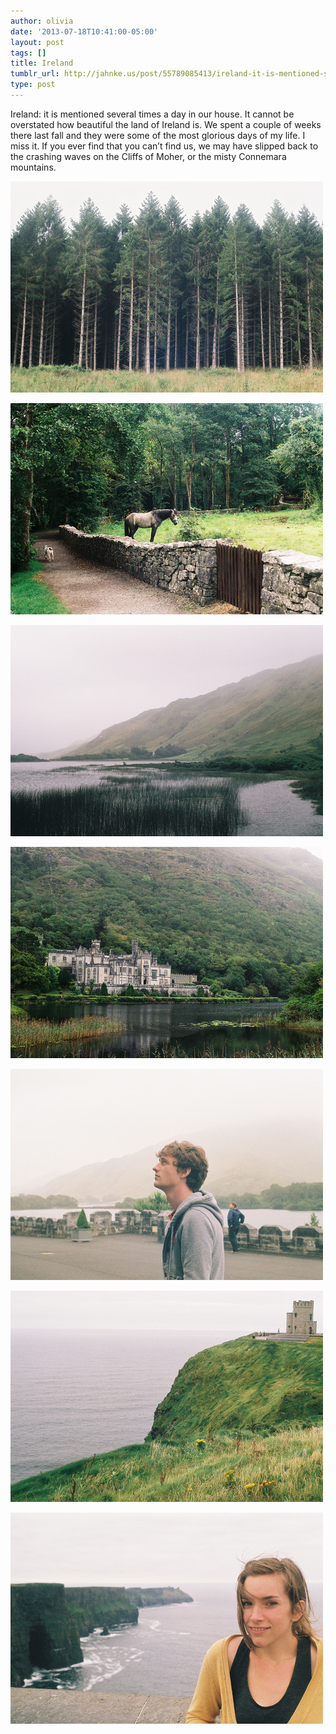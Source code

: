 ```yaml
---
author: olivia
date: '2013-07-18T10:41:00-05:00'
layout: post
tags: []
title: Ireland
tumblr_url: http://jahnke.us/post/55789085413/ireland-it-is-mentioned-several-times-a-day-in
type: post
---
```


Ireland: it is mentioned several times a day in our house. It cannot be overstated how beautiful the land of Ireland is. We spent a couple of weeks there last fall and they were some of the most glorious days of my life. I miss it. If you ever find that you can’t find us, we may have slipped back to the crashing waves on the Cliffs of Moher, or the misty Connemara mountains. 

![](/media/tumblr_inline_mq54y4F3po1qz4rgp.jpg)

![](/media/tumblr_inline_mq54yiToFK1qz4rgp.jpg)

![](/media/tumblr_inline_mq54yqTFAW1qz4rgp.jpg)

![](/media/tumblr_inline_mq54z3bQib1qz4rgp.jpg)

![](/media/tumblr_inline_mq54zm2xi91qz4rgp.jpg)

![](/media/tumblr_inline_mq5504kI1C1qz4rgp.jpg)

![](/media/tumblr_inline_mq5504syjn1qz4rgp.jpg)
